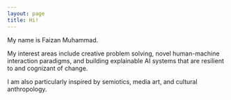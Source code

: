 ```yaml
---
layout: page
title: Hi!
---
```


<div class="hero inner">
    <p class="hero-text">
    My name is Faizan Muhammad.
	</p>
	<p></p>
    <p class="hero-text">
    My interest areas include creative problem solving, novel human-machine interaction paradigms, and building explainable AI systems that are resilient to and cognizant of change. 
	</p>
    <p></p>
    <p class="hero-text">
    I am also particularly inspired by semiotics, media art, and cultural anthropology.
    </p>

</div>  